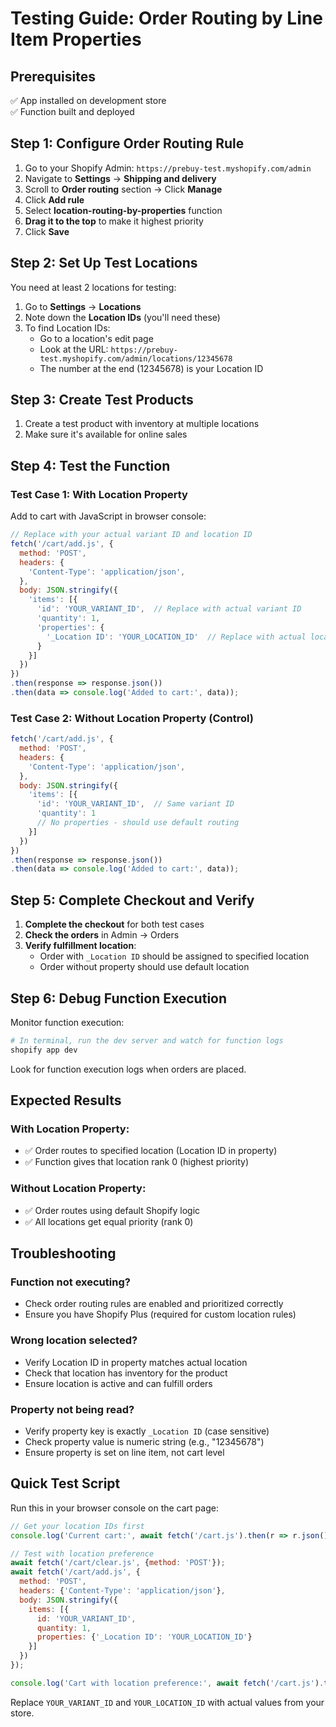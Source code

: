 # Testing Guide: Order Routing by Line Item Properties

## Prerequisites

✅ App installed on development store  
✅ Function built and deployed  

## Step 1: Configure Order Routing Rule

1. Go to your Shopify Admin: `https://prebuy-test.myshopify.com/admin`
2. Navigate to **Settings** → **Shipping and delivery**
3. Scroll to **Order routing** section → Click **Manage**
4. Click **Add rule**
5. Select **location-routing-by-properties** function
6. **Drag it to the top** to make it highest priority
7. Click **Save**

## Step 2: Set Up Test Locations

You need at least 2 locations for testing:

1. Go to **Settings** → **Locations**
2. Note down the **Location IDs** (you'll need these)
3. To find Location IDs:
   - Go to a location's edit page
   - Look at the URL: `https://prebuy-test.myshopify.com/admin/locations/12345678`
   - The number at the end (12345678) is your Location ID

## Step 3: Create Test Products

1. Create a test product with inventory at multiple locations
2. Make sure it's available for online sales

## Step 4: Test the Function

### Test Case 1: With Location Property

Add to cart with JavaScript in browser console:

```javascript
// Replace with your actual variant ID and location ID
fetch('/cart/add.js', {
  method: 'POST',
  headers: {
    'Content-Type': 'application/json',
  },
  body: JSON.stringify({
    'items': [{
      'id': 'YOUR_VARIANT_ID',  // Replace with actual variant ID
      'quantity': 1,
      'properties': {
        '_Location ID': 'YOUR_LOCATION_ID'  // Replace with actual location ID
      }
    }]
  })
})
.then(response => response.json())
.then(data => console.log('Added to cart:', data));
```

### Test Case 2: Without Location Property (Control)

```javascript
fetch('/cart/add.js', {
  method: 'POST',
  headers: {
    'Content-Type': 'application/json',
  },
  body: JSON.stringify({
    'items': [{
      'id': 'YOUR_VARIANT_ID',  // Same variant ID
      'quantity': 1
      // No properties - should use default routing
    }]
  })
})
.then(response => response.json())
.then(data => console.log('Added to cart:', data));
```

## Step 5: Complete Checkout and Verify

1. **Complete the checkout** for both test cases
2. **Check the orders** in Admin → Orders
3. **Verify fulfillment location**:
   - Order with `_Location ID` should be assigned to specified location
   - Order without property should use default location

## Step 6: Debug Function Execution

Monitor function execution:

```bash
# In terminal, run the dev server and watch for function logs
shopify app dev
```

Look for function execution logs when orders are placed.

## Expected Results

### With Location Property:
- ✅ Order routes to specified location (Location ID in property)
- ✅ Function gives that location rank 0 (highest priority)

### Without Location Property:
- ✅ Order routes using default Shopify logic
- ✅ All locations get equal priority (rank 0)

## Troubleshooting

### Function not executing?
- Check order routing rules are enabled and prioritized correctly
- Ensure you have Shopify Plus (required for custom location rules)

### Wrong location selected?
- Verify Location ID in property matches actual location
- Check that location has inventory for the product
- Ensure location is active and can fulfill orders

### Property not being read?
- Verify property key is exactly `_Location ID` (case sensitive)
- Check property value is numeric string (e.g., "12345678")
- Ensure property is set on line item, not cart level

## Quick Test Script

Run this in your browser console on the cart page:

```javascript
// Get your location IDs first
console.log('Current cart:', await fetch('/cart.js').then(r => r.json()));

// Test with location preference
await fetch('/cart/clear.js', {method: 'POST'});
await fetch('/cart/add.js', {
  method: 'POST',
  headers: {'Content-Type': 'application/json'},
  body: JSON.stringify({
    items: [{
      id: 'YOUR_VARIANT_ID',
      quantity: 1,
      properties: {'_Location ID': 'YOUR_LOCATION_ID'}
    }]
  })
});

console.log('Cart with location preference:', await fetch('/cart.js').then(r => r.json()));
```

Replace `YOUR_VARIANT_ID` and `YOUR_LOCATION_ID` with actual values from your store.
